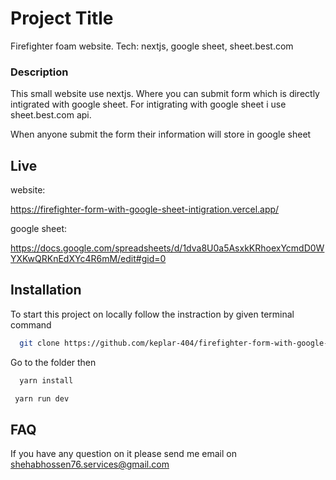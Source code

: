 
# Project Title
Firefighter foam website.
Tech: nextjs, google sheet, sheet.best.com

### Description
This small website use nextjs. Where you can submit form which is directly intigrated with google sheet. For intigrating with google sheet i use sheet.best.com api. 

When anyone submit the form their information will store in google sheet

## Live

website:

https://firefighter-form-with-google-sheet-intigration.vercel.app/

google sheet:

https://docs.google.com/spreadsheets/d/1dva8U0a5AsxkKRhoexYcmdD0WYXKwQRKnEdXYc4R6mM/edit#gid=0
## Installation

To start this project on locally follow the instraction by given terminal command

```bash
  git clone https://github.com/keplar-404/firefighter-form-with-google-sheet-intigration.git
```
Go to the folder then
```bash
  yarn install
```
```bash
 yarn run dev
```


## FAQ

If you have any question on it please send me email on shehabhossen76.services@gmail.com

